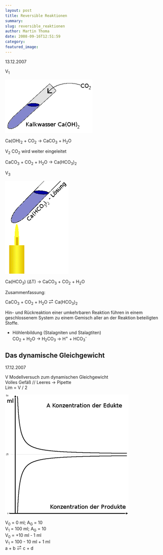 ```yaml
---
layout: post
title: Reversible Reaktionen
summary:
slug: reversible_reaktionen
author: Martin Thoma
date: 2008-09-16T12:51:59
category:
featured_image:
---
```

<p>13.12.2007</p>
<p><span class="versuch">V<sub>1</sub></span></p>
<img src="bilder/versuch.gif" alt="Versuch" /><p class="gleichung">Ca(OH)<sub>2</sub> + CO<sub>2</sub> &#8594; CaCO<sub>3</sub> + H<sub>2</sub>O</p>
<p><span class="versuch">V<sub>2</sub></span> CO<sub>2</sub> wird weiter eingeleitet</p>
<p class="gleichung">CaCO<sub>3</sub> + CO<sub>2</sub> + H<sub>2</sub>O &#8594; Ca(HCO<sub>3</sub>)<sub>2</sub></p>
<p><span class="versuch">V<sub>3</sub></span></p>
<img src="bilder/versuch2.gif" alt="Versuch 2" /><p class="gleichung">Ca(HCO<sub>3</sub>) (&#916;T) &#8594; CaCO<sub>3</sub> + CO<sub>2</sub> + H<sub>2</sub>O</p>
<p><span class="u">Zusammenfassung:</span></p>
<p class="gleichung"> CaCO<sub>3</sub> + CO<sub>2</sub> + H<sub>2</sub>O <img src="bilder/gleichgewichtspfeil.gif" alt="Gleichgewichtspfeil" /> Ca(HCO<sub>3</sub>)<sub>2</sub></p>
<p>Hin- und Rückreaktion einer umkehrbaren Reaktion führen in einem geschlossenem System zu einem Gemisch aller an der Reaktion beteiligten Stoffe.</p>
<ul>
    <li>Höhlenbildung (Stalagniten und Stalagtiten)<br/>
CO<sub>2</sub> + H<sub>2</sub>O &#8594; H<sub>2</sub>CO<sub>3</sub> &#8594; H<sup>+</sup> + HCO<sub>3</sub><sup>-</sup></li>
</ul>

<h2>Das dynamische Gleichgewicht</h2>
<p>17.12.2007</p>
<p><span class="versuch">V</span> Modellversuch zum dynamischen Gleichgewicht<br/>
Volles Gefäß // Leeres &#8594; Pipette<br/>
Lim = V / 2</p>
<img src="bilder/plot.png" alt="Plot" />

<p>V<sub>0</sub> = 0 ml; A<sub>G</sub> = 10<br/>
V<sub>1</sub> = 100 ml; A<sub>G</sub> = 10<br/>
V<sub>0</sub> = +10 ml - 1 ml<br/>
V<sub>1</sub> = 100 - 10 ml + 1 ml<br/>
a + b <img src="bilder/gleichgewichtspfeil.gif" alt="Gleichgewichtspfeil" /> c + d</p>
